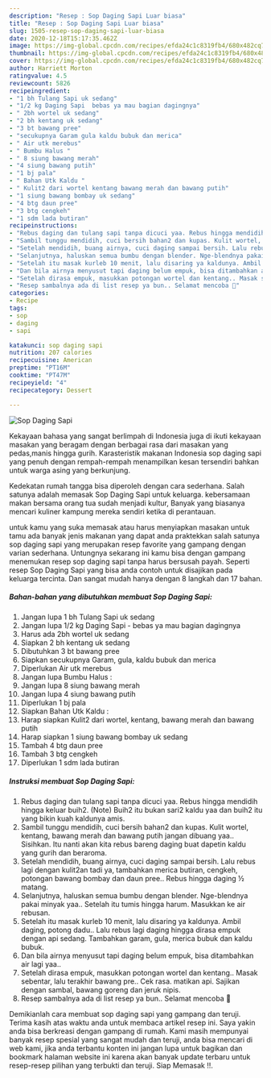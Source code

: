 ```yaml
---
description: "Resep : Sop Daging Sapi Luar biasa"
title: "Resep : Sop Daging Sapi Luar biasa"
slug: 1505-resep-sop-daging-sapi-luar-biasa
date: 2020-12-18T15:17:35.462Z
image: https://img-global.cpcdn.com/recipes/efda24c1c8319fb4/680x482cq70/sop-daging-sapi-foto-resep-utama.jpg
thumbnail: https://img-global.cpcdn.com/recipes/efda24c1c8319fb4/680x482cq70/sop-daging-sapi-foto-resep-utama.jpg
cover: https://img-global.cpcdn.com/recipes/efda24c1c8319fb4/680x482cq70/sop-daging-sapi-foto-resep-utama.jpg
author: Harriett Morton
ratingvalue: 4.5
reviewcount: 5826
recipeingredient:
- "1 bh Tulang Sapi uk sedang"
- "1/2 kg Daging Sapi  bebas ya mau bagian dagingnya"
- " 2bh wortel uk sedang"
- "2 bh kentang uk sedang"
- "3 bt bawang pree"
- "secukupnya Garam gula kaldu bubuk dan merica"
- " Air utk merebus"
- " Bumbu Halus "
- " 8 siung bawang merah"
- "4 siung bawang putih"
- "1 bj pala"
- " Bahan Utk Kaldu "
- " Kulit2 dari wortel kentang bawang merah dan bawang putih"
- "1 siung bawang bombay uk sedang"
- "4 btg daun pree"
- "3 btg cengkeh"
- "1 sdm lada butiran"
recipeinstructions:
- "Rebus daging dan tulang sapi tanpa dicuci yaa. Rebus hingga mendidih hingga keluar buih2. (Note) Buih2 itu bukan sari2 kaldu yaa dan buih2 itu yang bikin kuah kaldunya amis."
- "Sambil tunggu mendidih, cuci bersih bahan2 dan kupas. Kulit wortel, kentang, bawang merah dan bawang putih jangan dibuang yaa.. Sisihkan. Itu nanti akan kita rebus bareng daging buat dapetin kaldu yang gurih dan beraroma."
- "Setelah mendidih, buang airnya, cuci daging sampai bersih. Lalu rebus lagi dengan kulit2an tadi ya, tambahkan merica butiran, cengkeh, potongan bawang bombay dan daun pree.. Rebus hingga daging ½ matang."
- "Selanjutnya, haluskan semua bumbu dengan blender. Nge-blendnya pakai minyak yaa.. Setelah itu tumis hingga harum. Masukkan ke air rebusan."
- "Setelah itu masak kurleb 10 menit, lalu disaring ya kaldunya. Ambil daging, potong dadu.. Lalu rebus lagi daging hingga dirasa empuk dengan api sedang. Tambahkan garam, gula, merica bubuk dan kaldu bubuk."
- "Dan bila airnya menyusut tapi daging belum empuk, bisa ditambahkan air lagi yaa.."
- "Setelah dirasa empuk, masukkan potongan wortel dan kentang.. Masak sebentar, lalu terakhir bawang pre.. Cek rasa. matikan api. Sajikan dengan sambal, bawang goreng dan jeruk nipis."
- "Resep sambalnya ada di list resep ya bun.. Selamat mencoba 🥰"
categories:
- Recipe
tags:
- sop
- daging
- sapi

katakunci: sop daging sapi 
nutrition: 207 calories
recipecuisine: American
preptime: "PT16M"
cooktime: "PT47M"
recipeyield: "4"
recipecategory: Dessert

---
```



![Sop Daging Sapi](https://img-global.cpcdn.com/recipes/efda24c1c8319fb4/680x482cq70/sop-daging-sapi-foto-resep-utama.jpg)

Kekayaan bahasa yang sangat berlimpah di Indonesia juga di ikuti kekayaan masakan yang beragam dengan berbagai rasa dari masakan yang pedas,manis hingga gurih. Karasteristik makanan Indonesia sop daging sapi yang penuh dengan rempah-rempah menampilkan kesan tersendiri bahkan untuk warga asing yang berkunjung.




Kedekatan rumah tangga bisa diperoleh dengan cara sederhana. Salah satunya adalah memasak Sop Daging Sapi untuk keluarga. kebersamaan makan bersama orang tua sudah menjadi kultur, Banyak yang biasanya mencari kuliner kampung mereka sendiri ketika di perantauan.

untuk kamu yang suka memasak atau harus menyiapkan masakan untuk tamu ada banyak jenis makanan yang dapat anda praktekkan salah satunya sop daging sapi yang merupakan resep favorite yang gampang dengan varian sederhana. Untungnya sekarang ini kamu bisa dengan gampang menemukan resep sop daging sapi tanpa harus bersusah payah.
Seperti resep Sop Daging Sapi yang bisa anda contoh untuk disajikan pada keluarga tercinta. Dan sangat mudah hanya dengan 8 langkah dan 17 bahan.


<!--inarticleads1-->

##### Bahan-bahan yang dibutuhkan membuat Sop Daging Sapi:

1. Jangan lupa 1 bh Tulang Sapi uk sedang
1. Jangan lupa 1/2 kg Daging Sapi - bebas ya mau bagian dagingnya
1. Harus ada  2bh wortel uk sedang
1. Siapkan 2 bh kentang uk sedang
1. Dibutuhkan 3 bt bawang pree
1. Siapkan secukupnya Garam, gula, kaldu bubuk dan merica
1. Diperlukan  Air utk merebus
1. Jangan lupa  Bumbu Halus :
1. Jangan lupa  8 siung bawang merah
1. Jangan lupa 4 siung bawang putih
1. Diperlukan 1 bj pala
1. Siapkan  Bahan Utk Kaldu :
1. Harap siapkan  Kulit2 dari wortel, kentang, bawang merah dan bawang putih
1. Harap siapkan 1 siung bawang bombay uk sedang
1. Tambah 4 btg daun pree
1. Tambah 3 btg cengkeh
1. Diperlukan 1 sdm lada butiran




<!--inarticleads2-->

##### Instruksi membuat  Sop Daging Sapi:

1. Rebus daging dan tulang sapi tanpa dicuci yaa. Rebus hingga mendidih hingga keluar buih2. (Note) Buih2 itu bukan sari2 kaldu yaa dan buih2 itu yang bikin kuah kaldunya amis.
1. Sambil tunggu mendidih, cuci bersih bahan2 dan kupas. Kulit wortel, kentang, bawang merah dan bawang putih jangan dibuang yaa.. Sisihkan. Itu nanti akan kita rebus bareng daging buat dapetin kaldu yang gurih dan beraroma.
1. Setelah mendidih, buang airnya, cuci daging sampai bersih. Lalu rebus lagi dengan kulit2an tadi ya, tambahkan merica butiran, cengkeh, potongan bawang bombay dan daun pree.. Rebus hingga daging ½ matang.
1. Selanjutnya, haluskan semua bumbu dengan blender. Nge-blendnya pakai minyak yaa.. Setelah itu tumis hingga harum. Masukkan ke air rebusan.
1. Setelah itu masak kurleb 10 menit, lalu disaring ya kaldunya. Ambil daging, potong dadu.. Lalu rebus lagi daging hingga dirasa empuk dengan api sedang. Tambahkan garam, gula, merica bubuk dan kaldu bubuk.
1. Dan bila airnya menyusut tapi daging belum empuk, bisa ditambahkan air lagi yaa..
1. Setelah dirasa empuk, masukkan potongan wortel dan kentang.. Masak sebentar, lalu terakhir bawang pre.. Cek rasa. matikan api. Sajikan dengan sambal, bawang goreng dan jeruk nipis.
1. Resep sambalnya ada di list resep ya bun.. Selamat mencoba 🥰




Demikianlah cara membuat sop daging sapi yang gampang dan teruji. Terima kasih atas waktu anda untuk membaca artikel resep ini. Saya yakin anda bisa berkreasi dengan gampang di rumah. Kami masih mempunyai banyak resep spesial yang sangat mudah dan teruji, anda bisa mencari di web kami, jika anda terbantu konten ini jangan lupa untuk bagikan dan bookmark halaman website ini karena akan banyak update terbaru untuk resep-resep pilihan yang terbukti dan teruji. Siap Memasak !!. 
